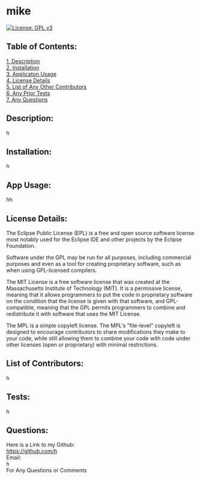 # mike  
[![License: GPL v3](https://img.shields.io/badge/License-GPLv3-blue.svg)](https://www.gnu.org/licenses/gpl-3.0)  
 ## Table of Contents:  
[1. Description](#Description)  
[2. Installation](#Installation)  
[3. Applicaton Usage](#App-Usage)  
[4. License Details](#License-Details)  
[5. List of Any Other Contributors](#List-of-Contributors)  
[6. Any Prior Tests](#Tests)  
[7. Any Questions](#Questions)  
## Description:
h
## Installation:
h
## App Usage:
hh
## License Details:  
 The Eclipse Public License (EPL) is a free and open source software license most notably used for the Eclipse IDE and other projects by the Eclipse Foundation.  
  
 Software under the GPL may be run for all purposes, including commercial purposes and even as a tool for creating proprietary software, such as when using GPL-licensed compilers.  
  
 The MIT License is a free software license that was created at the Massachusetts Institute of Technology (MIT). It is a permissive license, meaning that it allows programmers to put the code in proprietary software on the condition that the license is given with that software, and GPL-compatible, meaning that the GPL permits programmers to combine and redistribute it with software that uses the MIT License.  
  
 The MPL is a simple copyleft license. The MPL's "file-level" copyleft is designed to encourage contributors to share modifications they make to your code, while still allowing them to combine your code with code under other licenses (open or proprietary) with minimal restrictions.   
## List of Contributors:
h
## Tests:
h
## Questions:
 Here is a Link to my Github:  
https://github.com/h  
 Email:  
h  
For Any Questions or Comments
